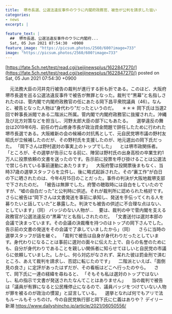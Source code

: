 ```yaml
---
title:  堺市長選、公選法違反事件のウラに内閣府政務官、被告が公判を請求した狙い  
categories:
- news
excerpt: |
  
feature_text: |
  ##  堺市長選、公選法違反事件のウラに内閣府...
  Sat, 05 Jun 2021 07:54:30  +0900
feature_image: "https://picsum.photos/2560/600?image=733"
image: "https://picsum.photos/2560/600?image=733"
---
```


[https://fate.5ch.net/test/read.cgi/seijinewsplus/1622847270/](https://fate.5ch.net/test/read.cgi/seijinewsplus/1622847270/)
posted on Sat, 05 Jun 2021 07:54:30  +0900

<!--more-->

　元法務大臣の河井克行被告の裁判が進行する折も折である。このほど、大阪府堺市長選を巡る公選法違反事件で被告が無罪となった。裁判で“黒幕”と名指しされたのは、菅内閣で内閣府政務官の任にあたる岡下昌平衆院議員（46）。なんと、被告となった人物は“身代わり”だったというのだ。 　＊＊＊ 岡下氏は当選2回で幹事長派閥である二階派に所属。菅内閣で内閣府政務官に抜擢された。沖縄及び北方対策などを担当し、河野太郎大臣の部下にもあたる。 　選挙違反の舞台は2019年6月、前任の竹山修身市長が政治資金問題で辞任したために行われた堺市長選である。大阪維新の会の候補の対抗馬として、元自民党堺市議の野村友昭氏が立候補したのだが、その野村氏を支援したのが、地元選出の岡下氏だった。 「岡下さんは野村選対の事実上のトップでした」 　とは堺市政関係者。 「ところが、その選挙が告示になる前に、陣営は野村氏の出身高校の卒業生約1万人に投票依頼の文書を送ったのです。告示前に投票を呼び掛けることは公選法で禁じられている事前運動にあたります」 　大阪府警は投開票後まもなく、当時37歳の選挙スタッフらを立件し、後に略式起訴された。その“裏工作”が白日の下に晒されたのは、今年4月15日のことだった。事件の判決が大阪地裁堺支部で下されたのだ。 「被告は無罪でした。府警の聴取時には自白をしていたのですが、“嘘の自白だった”と公判時に供述。それが裁判所に認められた格好です。さらに被告は“岡下さんは文書発送を事前に承知し、発送を手伝ってくれる人を募りたいと話していた”と暴露した。判決でも被告の供述に不合理な点はない、としています」（同） バッジのない人物が… 　要は、裁判の中で菅内閣を支える政務官が公選法違反の“黒幕”だと名指しされたのだ。 「文書送付は選対本部の会議で決まっています。その会議の決裁権を持つのはトップの岡下さんでした。告示前の文書の発送をその会議で了承していましたから」（同） 　さらに当時の選挙スタッフが話を継ぐ。 「裁判で被告は自身が身代わりだったとしています。身代わりになることは事前に選対の面々に伝えた上で、自らの名誉のためにも、自分が身代わりであることを親しい関係者に知らせてほしいと自民党の市議らに依頼していました。しかし、何ら対応がなされず、呆れた彼は罰金刑で済むところ、あえて裁判を請求し、否認に転じたのです」 　二階派といえば、「面倒見の良さ」に定評があったはずだが、その看板はどこへ行ったのやら。 　さて、岡下氏に一連の経緯を尋ねると、 「そもそも私は選対のトップではないし、私の指示で文書が発送されたなんてことはありません」 　当の裁判で被告は「議員が有罪になると公民権停止になるので、議員バッジをつけていない人物が罪を被るのが政治の慣習」と証言している。 　選挙となれば何でもアリで法もルールもそっちのけ。今の自民党執行部と岡下氏に仁義はありや？ デイリー新潮 https://www.dailyshincho.jp/article/2021/06050556/
